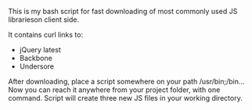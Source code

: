 This is my bash script for fast downloading of most commonly used JS librarieson client side.

It contains curl links to:

 - jQuery latest
 - Backbone
 - Undersore

After downloading, place a script somewhere on your path /usr/bin;/bin...
Now you can reach it anywhere from your project folder, with one command.
Script will create three new JS files in your working directory.

